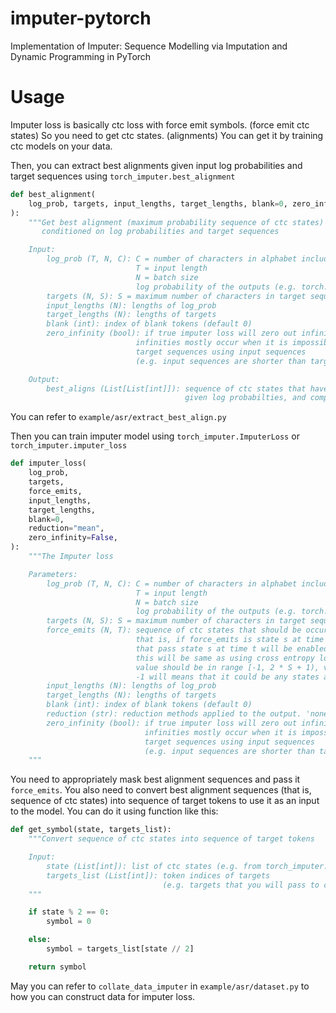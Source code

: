 # imputer-pytorch
Implementation of Imputer: Sequence Modelling via Imputation and Dynamic Programming in PyTorch

# Usage

Imputer loss is basically ctc loss with force emit symbols. (force emit ctc states) So you need to get ctc states. (alignments) You can get it by training ctc models on your data.

Then, you can extract best alignments given input log probabilities and target sequences using `torch_imputer.best_alignment`

```python
def best_alignment(
    log_prob, targets, input_lengths, target_lengths, blank=0, zero_infinity=False
):
    """Get best alignment (maximum probability sequence of ctc states)
       conditioned on log probabilities and target sequences

    Input:
        log_prob (T, N, C): C = number of characters in alphabet including blank
                            T = input length
                            N = batch size
                            log probability of the outputs (e.g. torch.log_softmax of logits)
        targets (N, S): S = maximum number of characters in target sequences
        input_lengths (N): lengths of log_prob
        target_lengths (N): lengths of targets
        blank (int): index of blank tokens (default 0)
        zero_infinity (bool): if true imputer loss will zero out infinities.
                            infinities mostly occur when it is impossible to generate
                            target sequences using input sequences
                            (e.g. input sequences are shorter than target sequences)

    Output:
        best_aligns (List[List[int]]): sequence of ctc states that have maximum probabilties
                                       given log probabilties, and compatible with target sequences"""
```

You can refer to `example/asr/extract_best_align.py`

Then you can train imputer model using `torch_imputer.ImputerLoss` or `torch_imputer.imputer_loss`

```python
def imputer_loss(
    log_prob,
    targets,
    force_emits,
    input_lengths,
    target_lengths,
    blank=0,
    reduction="mean",
    zero_infinity=False,
):
    """The Imputer loss

    Parameters:
        log_prob (T, N, C): C = number of characters in alphabet including blank
                            T = input length
                            N = batch size
                            log probability of the outputs (e.g. torch.log_softmax of logits)
        targets (N, S): S = maximum number of characters in target sequences
        force_emits (N, T): sequence of ctc states that should be occur given times
                            that is, if force_emits is state s at time t, only ctc paths
                            that pass state s at time t will be enabled, and will be zero out the rest
                            this will be same as using cross entropy loss at time t
                            value should be in range [-1, 2 * S + 1), valid ctc states
                            -1 will means that it could be any states at time t (normal ctc paths)
        input_lengths (N): lengths of log_prob
        target_lengths (N): lengths of targets
        blank (int): index of blank tokens (default 0)
        reduction (str): reduction methods applied to the output. 'none' | 'mean' | 'sum'
        zero_infinity (bool): if true imputer loss will zero out infinities.
                              infinities mostly occur when it is impossible to generate
                              target sequences using input sequences
                              (e.g. input sequences are shorter than target sequences)
    """
```

You need to appropriately mask best alignment sequences and pass it `force_emits`. You also need to convert best alignment sequences (that is, sequence of ctc states) into sequence of target tokens to use it as an input to the model. You can do it using function like this:

```python
def get_symbol(state, targets_list):
    """Convert sequence of ctc states into sequence of target tokens

    Input:
        state (List[int]): list of ctc states (e.g. from torch_imputer.best_alignment)
        targets_list (List[int]): token indices of targets
                                  (e.g. targets that you will pass to ctc_loss or imputer_loss)
    """

    if state % 2 == 0:
        symbol = 0

    else:
        symbol = targets_list[state // 2]

    return symbol
```

May you can refer to `collate_data_imputer` in `example/asr/dataset.py` to how you can construct data for imputer loss.